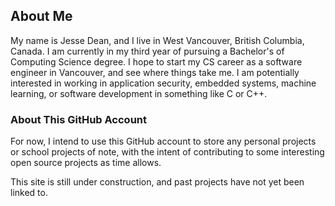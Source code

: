 ## About Me

My name is Jesse Dean, and I live in West Vancouver, British Columbia, Canada. I am currently in my third year of pursuing a Bachelor's of Computing Science degree.
I hope to start my CS career as a software engineer in Vancouver, and see where things take me. I am potentially interested in working in application security,
embedded systems, machine learning, or software development in something like C or C++.

### About This GitHub Account

For now, I intend to use this GitHub account to store any personal projects or school projects of note, with the intent of contributing to some interesting open
source projects as time allows.

This site is still under construction, and past projects have not yet been linked to.
